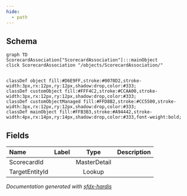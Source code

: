 ```yaml
---
hide:
  - path
---
```



## Schema

```mermaid
graph TD
ScorecardAssociation["ScorecardAssociation"]:::mainObject
click ScorecardAssociation "/objects/ScorecardAssociation/"


classDef object fill:#D6E9FF,stroke:#0070D2,stroke-width:3px,rx:12px,ry:12px,shadow:drop,color:#333;
classDef customObject fill:#FFF4C2,stroke:#CCAA00,stroke-width:3px,rx:12px,ry:12px,shadow:drop,color:#333;
classDef customObjectManaged fill:#FFD8B2,stroke:#CC5500,stroke-width:3px,rx:12px,ry:12px,shadow:drop,color:#333;
classDef mainObject fill:#FFB3B3,stroke:#A94442,stroke-width:4px,rx:14px,ry:14px,shadow:drop,color:#333,font-weight:bold;

```


<!-- Object description -->

## Fields

| Name      | Label | Type | Description |
| :-------- | :---- | :--: | :---------- | 
| ScorecardId |  | MasterDetail | <!-- --> |
| TargetEntityId |  | Lookup | <!-- --> |








_Documentation generated with [sfdx-hardis](https://sfdx-hardis.cloudity.com)_
